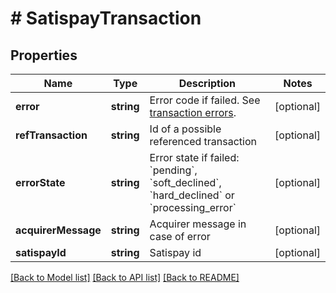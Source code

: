 # # SatispayTransaction

## Properties

Name | Type | Description | Notes
------------ | ------------- | ------------- | -------------
**error** | **string** | Error code if failed. See [transaction errors](https://docs.frisbii.com/reference/transaction_errors). | [optional]
**refTransaction** | **string** | Id of a possible referenced transaction | [optional]
**errorState** | **string** | Error state if failed: &#x60;pending&#x60;, &#x60;soft_declined&#x60;, &#x60;hard_declined&#x60; or &#x60;processing_error&#x60; | [optional]
**acquirerMessage** | **string** | Acquirer message in case of error | [optional]
**satispayId** | **string** | Satispay id | [optional]

[[Back to Model list]](../../README.md#models) [[Back to API list]](../../README.md#endpoints) [[Back to README]](../../README.md)
